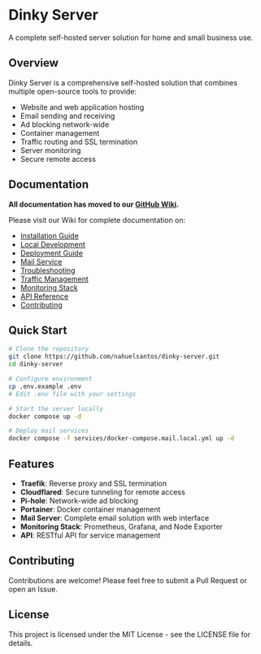 # Dinky Server

A complete self-hosted server solution for home and small business use.

## Overview

Dinky Server is a comprehensive self-hosted solution that combines multiple open-source tools to provide:

- Website and web application hosting
- Email sending and receiving
- Ad blocking network-wide
- Container management
- Traffic routing and SSL termination
- Server monitoring
- Secure remote access

## Documentation

**All documentation has moved to our [GitHub Wiki](https://github.com/nahuelsantos/dinky-server/wiki).**

Please visit our Wiki for complete documentation on:

- [Installation Guide](https://github.com/nahuelsantos/dinky-server/wiki/Installation-Guide)
- [Local Development](https://github.com/nahuelsantos/dinky-server/wiki/Local-Development)
- [Deployment Guide](https://github.com/nahuelsantos/dinky-server/wiki/Deployment-Guide)
- [Mail Service](https://github.com/nahuelsantos/dinky-server/wiki/Mail-Service)
- [Troubleshooting](https://github.com/nahuelsantos/dinky-server/wiki/Troubleshooting)
- [Traffic Management](https://github.com/nahuelsantos/dinky-server/wiki/Traffic-Management)
- [Monitoring Stack](https://github.com/nahuelsantos/dinky-server/wiki/Monitoring-Stack)
- [API Reference](https://github.com/nahuelsantos/dinky-server/wiki/API-Reference)
- [Contributing](https://github.com/nahuelsantos/dinky-server/wiki/Contributing)

## Quick Start

```bash
# Clone the repository
git clone https://github.com/nahuelsantos/dinky-server.git
cd dinky-server

# Configure environment
cp .env.example .env
# Edit .env file with your settings

# Start the server locally
docker compose up -d

# Deploy mail services
docker compose -f services/docker-compose.mail.local.yml up -d
```

## Features

- **Traefik**: Reverse proxy and SSL termination
- **Cloudflared**: Secure tunneling for remote access
- **Pi-hole**: Network-wide ad blocking
- **Portainer**: Docker container management
- **Mail Server**: Complete email solution with web interface
- **Monitoring Stack**: Prometheus, Grafana, and Node Exporter
- **API**: RESTful API for service management

## Contributing

Contributions are welcome! Please feel free to submit a Pull Request or open an Issue.

## License

This project is licensed under the MIT License - see the LICENSE file for details. 